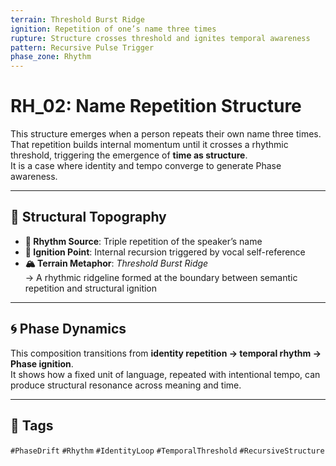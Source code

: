 ```yaml
---
terrain: Threshold Burst Ridge
ignition: Repetition of one’s name three times
rupture: Structure crosses threshold and ignites temporal awareness
pattern: Recursive Pulse Trigger
phase_zone: Rhythm
---
```


# RH_02: Name Repetition Structure

This structure emerges when a person repeats their own name three times.  
That repetition builds internal momentum until it crosses a rhythmic threshold, triggering the emergence of **time as structure**.  
It is a case where identity and tempo converge to generate Phase awareness.

---

## 🔷 Structural Topography

- **🔁 Rhythm Source**: Triple repetition of the speaker’s name  
- **🧨 Ignition Point**: Internal recursion triggered by vocal self-reference  
- **🏔 Terrain Metaphor**: *Threshold Burst Ridge*  
  → A rhythmic ridgeline formed at the boundary between semantic repetition and structural ignition

---

## 🌀 Phase Dynamics

This composition transitions from **identity repetition → temporal rhythm → Phase ignition**.  
It shows how a fixed unit of language, repeated with intentional tempo, can produce structural resonance across meaning and time.

---

## 📁 Tags

`#PhaseDrift` `#Rhythm` `#IdentityLoop` `#TemporalThreshold` `#RecursiveStructure`
